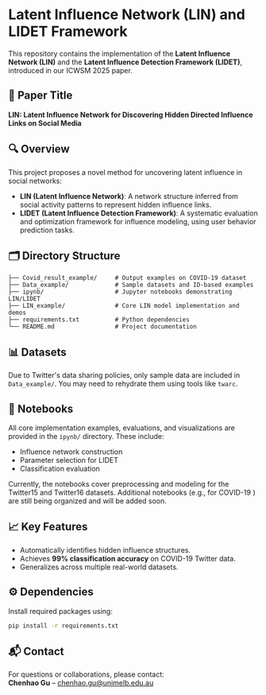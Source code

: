 
# Latent Influence Network (LIN) and LIDET Framework

This repository contains the implementation of the **Latent Influence Network (LIN)** and the **Latent Influence Detection Framework (LIDET)**, introduced in our ICWSM 2025 paper.

## 📘 Paper Title
**LIN: Latent Influence Network for Discovering Hidden Directed Influence Links on Social Media**  

## 🔍 Overview

This project proposes a novel method for uncovering latent influence in social networks:

- **LIN (Latent Influence Network)**: A network structure inferred from social activity patterns to represent hidden influence links.
- **LIDET (Latent Influence Detection Framework)**: A systematic evaluation and optimization framework for influence modeling, using user behavior prediction tasks.

## 🗂 Directory Structure

```
├── Covid_result_example/     # Output examples on COVID-19 dataset
├── Data_example/             # Sample datasets and ID-based examples
├── ipynb/                    # Jupyter notebooks demonstrating LIN/LIDET
├── LIN_example/              # Core LIN model implementation and demos
├── requirements.txt          # Python dependencies
└── README.md                 # Project documentation
```


## 📊 Datasets

Due to Twitter's data sharing policies, only sample data are included in `Data_example/`. You may need to rehydrate them using tools like `twarc`.

## 📓 Notebooks

All core implementation examples, evaluations, and visualizations are provided in the `ipynb/` directory. These include:
- Influence network construction
- Parameter selection for LIDET
- Classification evaluation

Currently, the notebooks cover preprocessing and modeling for the Twitter15 and Twitter16 datasets. Additional notebooks (e.g., for COVID-19 ) are still being organized and will be added soon.

## 📈 Key Features

- Automatically identifies hidden influence structures.
- Achieves **99% classification accuracy** on COVID-19 Twitter data.
- Generalizes across multiple real-world datasets.

## ⚙️ Dependencies

Install required packages using:

```bash
pip install -r requirements.txt
```

## 📬 Contact

For questions or collaborations, please contact:  
**Chenhao Gu** – [chenhao.gu@unimelb.edu.au](mailto:chenhao.gu@unimelb.edu.au)

